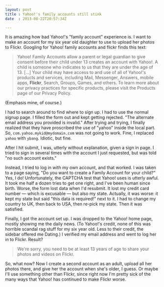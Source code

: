```yaml
---
layout: post
title : Yahoo!'s family accounts still stink
date  : 2013-08-22T20:57:34Z

---
```

It is amazing how bad Yahoo!'s "family account" experience is.  I want to make
an account for my six year old daughter to use to upload her photos to Flickr.
Googling for Yahoo! family accounts and flickr finds this text:

> Yahoo! Family Accounts allow a parent or legal guardian to give
> consent before their child under 13 creates an account with Yahoo!. A
> child is someone who indicates to us that they are under the age of
> 13.
> [...]
> Your child may have access to and use of all of Yahoo!'s products
> and services, including Mail, Messenger, Answers, mobile apps, **Flickr**,
> Search, Groups, Games, and others. To learn more about our privacy
> practices for specific products, please visit the Products page of our
> Privacy Policy.

(Emphasis mine, of course.)

I had to search around to find where to sign up.  I had to use the
normal signup page.  I filled the form out and kept getting rejected.
"The alternate email address you provided is invalid."  After trying
and trying, I finally realized that they have proscribed the use of
"yahoo" inside the local part.  So, `com.yahoo.mykid@mydomain.com` was
not going to work.  Fine, I replaced `yahoo` with `ybang`.  Idiotic,
but fine.

After I hit submit, I was, utterly without explanation, given a sign
in page.  I tried to sign in several times with the account I just
requested, but was told "no such account exists."

Instead, I tried to log in with my own account, and that worked.  I
was taken to a page saying, "Do you want to create a Family Account
for your child?"  Yes, I do!  Unfortunately, the CAPTCHA test that
Yahoo! uses is utterly awful.  It took me half a dozen tries to get
one right, and I've been human since birth.  Worse, the form lost data
when I'd resubmit.  It lost my credit card number — which is excusable
— but also my state.  Actually, it was worse:  it kept my state but
said "this data is required!" next to it.  I had to change my country
to UK, then back to USA, then re-pick my state.  Then it was
satisfied.

Finally, I got the account set up.  I was dropped to the Yahoo! home
page, mostly showing me the daily news.  (To Yahoo!'s credit, none of
this was horrible scandal rag stuff for my six year old.  Less to
their credit, the sidebar offered me Dating.)  I verified my email
address and went to log her in to Flickr.  Result?

> We're sorry, you need to be at least 13 years of age to share your
> photos and videos on Flickr.

So, what now?  Now I create a second account as an adult, upload all
her photos there, and give her the account when she's older, I guess.
Or maybe I'll use something other than Flickr, since right now I'm
pretty sick of the many ways that Yahoo! has continued to make Flickr
worse.


